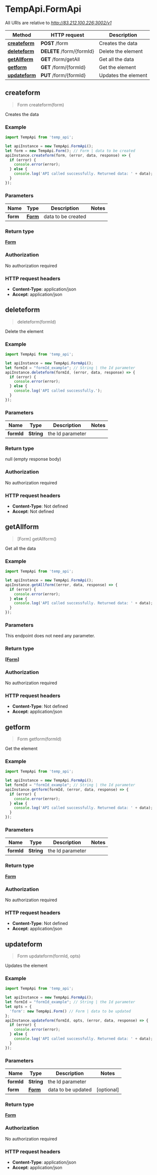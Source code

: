 # TempApi.FormApi

All URIs are relative to *http://83.212.100.226:3002/v1*

Method | HTTP request | Description
------------- | ------------- | -------------
[**createform**](FormApi.md#createform) | **POST** /form | Creates the data
[**deleteform**](FormApi.md#deleteform) | **DELETE** /form/{formId} | Delete the element
[**getAllform**](FormApi.md#getAllform) | **GET** /form/getAll | Get all the data
[**getform**](FormApi.md#getform) | **GET** /form/{formId} | Get the element
[**updateform**](FormApi.md#updateform) | **PUT** /form/{formId} | Updates the element



## createform

> Form createform(form)

Creates the data

### Example

```javascript
import TempApi from 'temp_api';

let apiInstance = new TempApi.FormApi();
let form = new TempApi.Form(); // Form | data to be created
apiInstance.createform(form, (error, data, response) => {
  if (error) {
    console.error(error);
  } else {
    console.log('API called successfully. Returned data: ' + data);
  }
});
```

### Parameters


Name | Type | Description  | Notes
------------- | ------------- | ------------- | -------------
 **form** | [**Form**](Form.md)| data to be created | 

### Return type

[**Form**](Form.md)

### Authorization

No authorization required

### HTTP request headers

- **Content-Type**: application/json
- **Accept**: application/json


## deleteform

> deleteform(formId)

Delete the element

### Example

```javascript
import TempApi from 'temp_api';

let apiInstance = new TempApi.FormApi();
let formId = "formId_example"; // String | the Id parameter
apiInstance.deleteform(formId, (error, data, response) => {
  if (error) {
    console.error(error);
  } else {
    console.log('API called successfully.');
  }
});
```

### Parameters


Name | Type | Description  | Notes
------------- | ------------- | ------------- | -------------
 **formId** | **String**| the Id parameter | 

### Return type

null (empty response body)

### Authorization

No authorization required

### HTTP request headers

- **Content-Type**: Not defined
- **Accept**: Not defined


## getAllform

> [Form] getAllform()

Get all the data

### Example

```javascript
import TempApi from 'temp_api';

let apiInstance = new TempApi.FormApi();
apiInstance.getAllform((error, data, response) => {
  if (error) {
    console.error(error);
  } else {
    console.log('API called successfully. Returned data: ' + data);
  }
});
```

### Parameters

This endpoint does not need any parameter.

### Return type

[**[Form]**](Form.md)

### Authorization

No authorization required

### HTTP request headers

- **Content-Type**: Not defined
- **Accept**: application/json


## getform

> Form getform(formId)

Get the element

### Example

```javascript
import TempApi from 'temp_api';

let apiInstance = new TempApi.FormApi();
let formId = "formId_example"; // String | the Id parameter
apiInstance.getform(formId, (error, data, response) => {
  if (error) {
    console.error(error);
  } else {
    console.log('API called successfully. Returned data: ' + data);
  }
});
```

### Parameters


Name | Type | Description  | Notes
------------- | ------------- | ------------- | -------------
 **formId** | **String**| the Id parameter | 

### Return type

[**Form**](Form.md)

### Authorization

No authorization required

### HTTP request headers

- **Content-Type**: Not defined
- **Accept**: application/json


## updateform

> Form updateform(formId, opts)

Updates the element

### Example

```javascript
import TempApi from 'temp_api';

let apiInstance = new TempApi.FormApi();
let formId = "formId_example"; // String | the Id parameter
let opts = {
  'form': new TempApi.Form() // Form | data to be updated
};
apiInstance.updateform(formId, opts, (error, data, response) => {
  if (error) {
    console.error(error);
  } else {
    console.log('API called successfully. Returned data: ' + data);
  }
});
```

### Parameters


Name | Type | Description  | Notes
------------- | ------------- | ------------- | -------------
 **formId** | **String**| the Id parameter | 
 **form** | [**Form**](Form.md)| data to be updated | [optional] 

### Return type

[**Form**](Form.md)

### Authorization

No authorization required

### HTTP request headers

- **Content-Type**: application/json
- **Accept**: application/json

